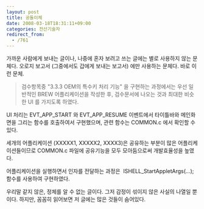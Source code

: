 ```yaml
---
layout: post
title: 공돌이체
date: 2008-03-18T18:31:11+09:00
categories: 전산기술자
redirect_from:
  - /761
---
```


가까운 사람에게 보내는 글이나, 나중에 혼자 보려고 쓰는 글에는 별로 사용하지 않는 문체다. 오로지 보고서 (그중에서도 갑에게 보내는 보고서) 에만 사용하는 문체다. 바로 이런 문체.

> 검수항목중 "3.3.3 OEM의 특수키 처리 기능" 을 구현하는 과정에서는 우선 일반적인 BREW 어플리케이션을 작성한 후, 검수문서에 나오는 것과 최대한 비슷한 UI 를 가지도록 하였다.

UI 처리는 EVT_APP_START 와 EVT_APP_RESUME 이벤트에서 타이틀바와 메인화면을 그리는 함수를 호출하여서 구현했으며, 관련 함수는 COMMON.c 에서 확인할 수 있다.

세개의 어플리케이션 (XXXXX1, XXXXX2, XXXX3)은 공유하는 부분이 많은 어플리케이션들이므로 COMMON.c 파일에 공유기능을 모두 모아둠으로써 개발효율성을 높였다.

어플리케이션을 실행하면서 인자를 전달하는 과정은  ISHELL_StartAppletArgs(...); 함수를 사용하여 구현하였다.

우리말 같지 않은, 정체를 알 수 없는 글이다. 그저 감정이 섞이지 않은 사실의 나열일 뿐이다. 하지만, 꼼꼼히 읽어보면 저 글에는 많은 것들이 숨어있다.
